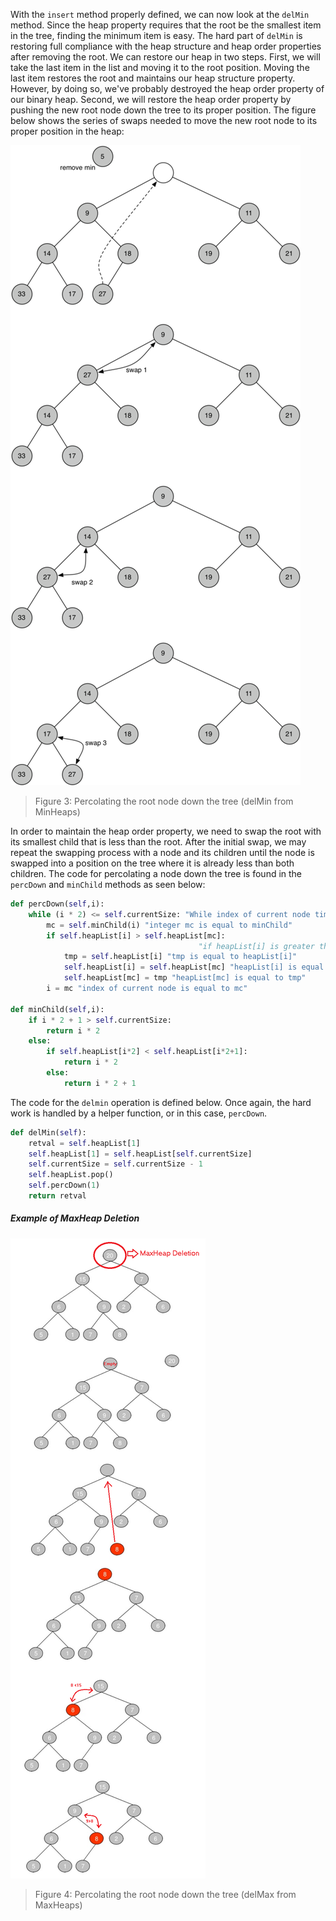 <!--Title={Binary Heap: percDown(), minChild(), and delMin()}-->

<!--badges={Algorithms:15,Python:5}-->

<!--concepts={Binary Search Tree Heap}-->

With the `insert` method properly defined, we can now look at the `delMin` method. Since the heap property requires that the root be the smallest item in the tree, finding the minimum item is easy. The hard part of `delMin` is restoring full compliance with the heap structure and heap order properties after removing the root. We can restore our heap in two steps. First, we will take the last item in the list and moving it to the root position. Moving the last item restores the root and maintains our heap structure property. However, by doing so, we've probably destroyed the heap order property of our binary heap. Second, we will restore the heap order property by pushing the new root node down the tree to its proper position. The figure below shows the series of swaps needed to move the new root node to its proper position in the heap:

<img src="../images/percDown.png">

> Figure 3: Percolating the root node down the tree (delMin from MinHeaps)

In order to maintain the heap order property, we need to swap the root with its smallest child that is less than the root. After the initial swap, we may repeat the swapping process with a node and its children until the node is swapped into a position on the tree where it is already less than both children. The code for percolating a node down the tree is found in the `percDown` and `minChild` methods as seen below:

```python
def percDown(self,i):
    while (i * 2) <= self.currentSize: "While index of current node times 2 is less than or eqaual to currentSize of heaplist"
        mc = self.minChild(i) "integer mc is equal to minChild"
        if self.heapList[i] > self.heapList[mc]: 
                                          "if heapList[i] is greater than heapList[mc]"
            tmp = self.heapList[i] "tmp is equal to heapList[i]"
            self.heapList[i] = self.heapList[mc] "heapList[i] is equal to heapList[mc]"
            self.heapList[mc] = tmp "heapList[mc] is equal to tmp"
        i = mc "index of current node is equal to mc"

def minChild(self,i):
    if i * 2 + 1 > self.currentSize:
        return i * 2
    else:
        if self.heapList[i*2] < self.heapList[i*2+1]:
            return i * 2
        else:
            return i * 2 + 1
```



The code for the `delmin` operation is defined below. Once again, the hard work is handled by a helper function, or in this case, `percDown`.

```python
def delMin(self):
    retval = self.heapList[1]
    self.heapList[1] = self.heapList[self.currentSize]
    self.currentSize = self.currentSize - 1
    self.heapList.pop()
    self.percDown(1)
    return retval
```



##### Example of MaxHeap Deletion

<img src="../images/652RHQs.png">

> Figure 4: Percolating the root node down the tree (delMax from MaxHeaps)
